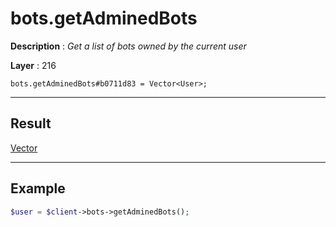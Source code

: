 # bots.getAdminedBots

**Description** : *Get a list of bots owned by the current user*

**Layer** : 216

```tl
bots.getAdminedBots#b0711d83 = Vector<User>;
```

---

## Result

[Vector<User>](type/User)

---

## Example

```php
$user = $client->bots->getAdminedBots();
```